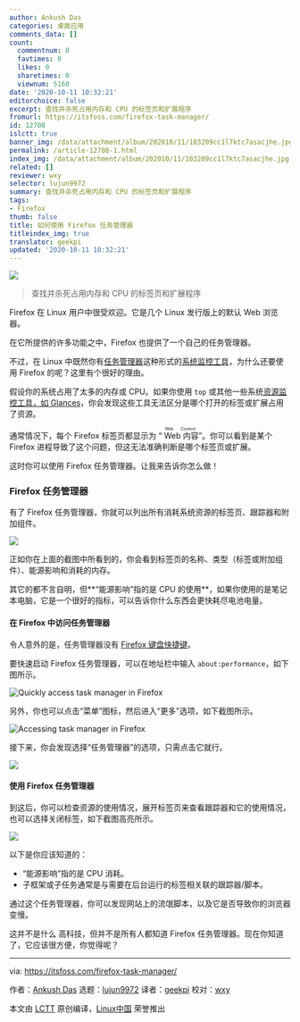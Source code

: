 ```yaml
---
author: Ankush Das
categories: 桌面应用
comments_data: []
count:
  commentnum: 0
  favtimes: 0
  likes: 0
  sharetimes: 0
  viewnum: 5160
date: '2020-10-11 10:32:21'
editorchoice: false
excerpt: 查找并杀死占用内存和 CPU 的标签页和扩展程序
fromurl: https://itsfoss.com/firefox-task-manager/
id: 12708
islctt: true
banner_img: /data/attachment/album/202010/11/103209cc1l7ktc7asacjhe.jpg
permalink: /article-12708-1.html
index_img: /data/attachment/album/202010/11/103209cc1l7ktc7asacjhe.jpg.thumb.jpg
related: []
reviewer: wxy
selector: lujun9972
summary: 查找并杀死占用内存和 CPU 的标签页和扩展程序
tags:
- Firefox
thumb: false
title: 如何使用 Firefox 任务管理器
titleindex_img: true
translator: geekpi
updated: '2020-10-11 10:32:21'
---
```


![](/data/attachment/album/202010/11/103209cc1l7ktc7asacjhe.jpg)



> 
> 查找并杀死占用内存和 CPU 的标签页和扩展程序
> 
> 
> 


Firefox 在 Linux 用户中很受欢迎。它是几个 Linux 发行版上的默认 Web 浏览器。


在它所提供的许多功能之中，Firefox 也提供了一个自己的任务管理器。


不过，在 Linux 中既然你有[任务管理器](https://itsfoss.com/task-manager-linux/)这种形式的[系统监控工具](https://itsfoss.com/linux-system-monitoring-tools/)，为什么还要使用 Firefox 的呢？这里有个很好的理由。


假设你的系统占用了太多的内存或 CPU。如果你使用 `top` 或其他一些系统[资源监控工具，如 Glances](https://itsfoss.com/glances/)，你会发现这些工具无法区分是哪个打开的标签或扩展占用了资源。


通常情况下，每个 Firefox 标签页都显示为 “<ruby> Web 内容 <rt>  Web Content </rt></ruby>”。你可以看到是某个 Firefox 进程导致了这个问题，但这无法准确判断是哪个标签页或扩展。


这时你可以使用 Firefox 任务管理器。让我来告诉你怎么做！


### Firefox 任务管理器


有了 Firefox 任务管理器，你就可以列出所有消耗系统资源的标签页、跟踪器和附加组件。


![](/data/attachment/album/202010/11/103226s7lszsyi5mzc8cgh.png)


正如你在上面的截图中所看到的，你会看到标签页的名称、类型（标签或附加组件）、能源影响和消耗的内存。


其它的都不言自明，但\*\*“能源影响”指的是 CPU 的使用\*\*，如果你使用的是笔记本电脑，它是一个很好的指标，可以告诉你什么东西会更快耗尽电池电量。


#### 在 Firefox 中访问任务管理器


令人意外的是，任务管理器没有 [Firefox 键盘快捷键](https://itsfoss.com/firefox-keyboard-shortcuts/)。


要快速启动 Firefox 任务管理器，可以在地址栏中输入 `about:performance`，如下图所示。


![Quickly access task manager in Firefox](/data/attachment/album/202010/11/103230bsuoppv6o390kfo9.jpg)


另外，你也可以点击“菜单”图标，然后进入“更多”选项，如下截图所示。


![Accessing task manager in Firefox](/data/attachment/album/202010/11/103238wjrhrhhavfvt5vwr.jpg)


接下来，你会发现选择“任务管理器”的选项，只需点击它就行。


![](/data/attachment/album/202010/11/103242sq5p42z5zp4cizgx.jpg)


#### 使用 Firefox 任务管理器


到这后，你可以检查资源的使用情况，展开标签页来查看跟踪器和它的使用情况，也可以选择关闭标签，如下截图高亮所示。


![](/data/attachment/album/202010/11/103249q2sfs28ato1skkkd.png)


以下是你应该知道的：


* “能源影响”指的是 CPU 消耗。
* 子框架或子任务通常是与需要在后台运行的标签相关联的跟踪器/脚本。


通过这个任务管理器，你可以发现网站上的流氓脚本，以及它是否导致你的浏览器变慢。


这并不是什么 高科技，但并不是所有人都知道 Firefox 任务管理器。现在你知道了，它应该很方便，你觉得呢？




---


via: <https://itsfoss.com/firefox-task-manager/>


作者：[Ankush Das](https://itsfoss.com/author/ankush/) 选题：[lujun9972](https://github.com/lujun9972) 译者：[geekpi](https://github.com/geekpi) 校对：[wxy](https://github.com/wxy)


本文由 [LCTT](https://github.com/LCTT/TranslateProject) 原创编译，[Linux中国](https://linux.cn/) 荣誉推出